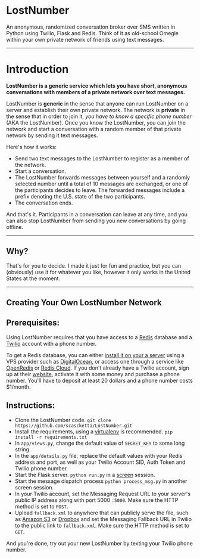 LostNumber
==========
An anonymous, randomized conversation broker over SMS written in Python using Twilio, Flask and Redis. Think of it as old-school Omegle within your own private network of friends using text messages. 


----------

**Introduction**
========== 
**LostNumber is a generic service which lets you have short, anonymous conversations with members of a private network over text messages.** 

LostNumber is **generic** in the sense that anyone can run LostNumber on a server and establish their own private network. The network is **private** in the sense that in order to join it, *you have to know a specific phone number* (AKA the LostNumber). Once you know the LostNumber, you can join the network and start a conversation with a random member of that private network by sending it text messages.

Here's how it works: 

 - Send two text messages to the LostNumber to register as a member of the network.
 - Start a conversation.
 - The LostNumber forwards messages between yourself and a randomly selected number until a total of 10 messages are exchanged, or one of the participants decides to leave. The forwarded messages include a prefix denoting the U.S. state of the two participants.
 - The conversation ends. 

And that's it. Participants in a conversation can leave at any time, and you can also stop LostNumber from sending you new conversations by going offline.


----------


Why?
----

That's for you to decide. I made it just for fun and practice, but you can (obviously) use it for whatever you like, however it only works in the United States at the moment. 


----------


**Creating Your Own LostNumber Network**
----------

## Prerequisites: ##
Using LostNumber requires that you have access to a [Redis][1] database and a [Twilio][2] account with a phone number. 

To get a Redis database, you can either [install it on your a server][3] using a VPS provider such as [DigitalOcean][4], or access one through a service like [OpenRedis][5] or [Redis Cloud][6]. If you don't already have a Twilio account, sign up at their [website][7], activate it with some money and purchase a phone number. You'll have to deposit at least 20 dollars and a phone number costs $1/month.

## Instructions: ##

 - Clone the LostNumber code. `git clone https://github.com/scascketta/LostNumber.git`
 - Install the requirements, using a [virtualenv][8] is recommended. `pip install -r requirements.txt`
 - In `app/views.py`, change the default value of `SECRET_KEY` to some long string. 
 - In the `app/details.py` file, replace the default values with your Redis address and port, as well as your Twilio Account SID, Auth Token and Twilio phone number. 
 - Start the Flask server. `python run.py` in a [screen][9] session.
 - Start the message dispatch process `python process_msg.py` in another screen session.
 - In your Twilio account, set the Messaging Request URL to your server's public IP address along with port 5000 `:5000`. Make sure the HTTP method is set to `POST`. 
 - Upload `fallback.xml` to anywhere that can publicly serve the file, such as [Amazon S3][10] or [Dropbox][11] and set the Messaging Fallback URL in Twilio to the public link to `fallback.xml`. Make sure the HTTP method is set to `GET`. 

And you're done, try out your new LostNumber by texting your Twilio phone number. 
 

  [1]: http://redis.io/
  [2]: https://www.twilio.com/
  [3]: http://redis.io/download
  [4]: https://www.digitalocean.com/?refcode=2448ebf1fc8a
  [5]: https://openredis.com/
  [6]: http://redis-cloud.com/
  [7]: https://www.twilio.com/
  [8]: http://www.virtualenv.org/en/latest/
  [9]: https://www.gnu.org/software/screen/
  [10]: https://aws.amazon.com/s3/
  [11]: https://www.dropbox.com/help/167/en